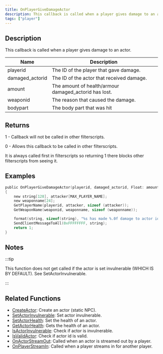 ```yaml
---
title: OnPlayerGiveDamageActor
description: This callback is called when a player gives damage to an actor.
tags: ["player"]
---
```


<VersionWarn name='callback' version='SA-MP 0.3.7' />

## Description

This callback is called when a player gives damage to an actor.

| Name            | Description                                           |
| --------------- | ----------------------------------------------------- |
| playerid        | The ID of the player that gave damage.                |
| damaged_actorid | The ID of the actor that received damage.             |
| amount          | The amount of health/armour damaged_actorid has lost. |
| weaponid        | The reason that caused the damage.                    |
| bodypart        | The body part that was hit                            |

## Returns

1 - Callback will not be called in other filterscripts.

0 - Allows this callback to be called in other filterscripts.

It is always called first in filterscripts so returning 1 there blocks other filterscripts from seeing it.

## Examples

```c
public OnPlayerGiveDamageActor(playerid, damaged_actorid, Float: amount, weaponid, bodypart)
{
    new string[128], attacker[MAX_PLAYER_NAME];
    new weaponname[24];
    GetPlayerName(playerid, attacker, sizeof (attacker));
    GetWeaponName(weaponid, weaponname, sizeof (weaponname));

    format(string, sizeof(string), "%s has made %.0f damage to actor id %d, weapon: %s", attacker, amount, damaged_actorid, weaponname);
    SendClientMessageToAll(0xFFFFFFFF, string);
    return 1;
}
```

## Notes

:::tip

This function does not get called if the actor is set invulnerable (WHICH IS BY DEFAULT). See SetActorInvulnerable.

:::

## Related Functions

- [CreateActor](../functions/CreateActor.md): Create an actor (static NPC).
- [SetActorInvulnerable](../functions/SetActorInvulnerable.md): Set actor invulnerable.
- [SetActorHealth](../functions/SetActorHealth.md): Set the health of an actor.
- [GetActorHealth](../functions/GetActorHealth.md): Gets the health of an actor.
- [IsActorInvulnerable](../functions/IsActorInvulnerable.md): Check if actor is invulnerable.
- [IsValidActor](../functions/IsValidActor.md): Check if actor id is valid.
- [OnActorStreamOut](OnActorStreamOut.md): Called when an actor is streamed out by a player.
- [OnPlayerStreamIn](OnPlayerStreamIn.md): Called when a player streams in for another player.
